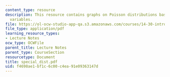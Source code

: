 ```yaml
---
content_type: resource
description: This resource contains graphs on Poisson distributions based on different
  variables.
file: https://ol-ocw-studio-app-qa.s3.amazonaws.com/courses/14-30-introduction-to-statistical-method-in-economics-spring-2006/f4698ae1bf1c6c00c4ea91e09363147d_special_dist.pdf
file_type: application/pdf
learning_resource_types:
- Lecture Notes
ocw_type: OCWFile
parent_title: Lecture Notes
parent_type: CourseSection
resourcetype: Document
title: special_dist.pdf
uid: f4698ae1-bf1c-6c00-c4ea-91e09363147d
---
```

